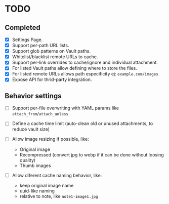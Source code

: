 # TODO

## Completed

- [x] Settings Page.
- [x] Support per-path URL lists.
- [x] Support glob patterns on Vault paths.
- [x] Whitelist/blacklist remote URLs to cache.
- [x] Support per-link overrides to cache/ignore and individual attachment.
- [x] For listed Vault paths allow defining where to store the files.
- [x] For listed remote URLs allows path especificity ej: `example.com/images`
- [x] Expose API for thrid-party integration.

## Behavior settings

- [ ] Support per-file overwriting with YAML params like `attach_from`/`attach_unless`
- [ ] Define a cache time limit (auto-clean old or unused attachments, to reduce vault size)
- [ ] Allow image resizing if possible, like:

  - Original image
  - Recompressed (convert jpg to webp if it can be done without loosing quality)
  - Thumb images

- [ ] Allow diferent cache naming behavior, like:

  - keep original image name
  - uuid-like naming
  - relative to note, like `note1-image1.jpg`
